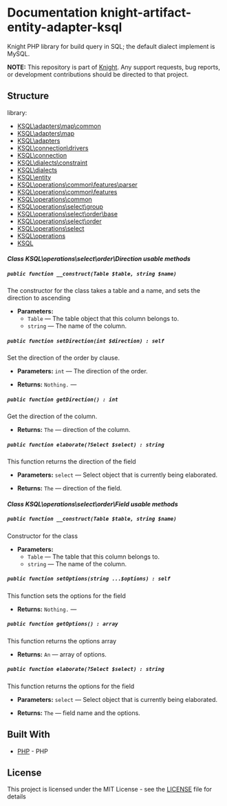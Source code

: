 # Documentation knight-artifact-entity-adapter-ksql

Knight PHP library for build query in SQL; the default dialect implement is MySQL.

**NOTE:** This repository is part of [Knight](https://github.com/energia-source/knight). Any
support requests, bug reports, or development contributions should be directed to
that project.

## Structure

library:
- [KSQL\adapters\map\common](https://github.com/energia-source/knight-artifact-entity-adapter-ksql/tree/main/lib/adapters/map/common)
- [KSQL\adapters\map](https://github.com/energia-source/knight-artifact-entity-adapter-ksql/tree/main/lib/adapters/map)
- [KSQL\adapters](https://github.com/energia-source/knight-artifact-entity-adapter-ksql/tree/main/lib/adapters)
- [KSQL\connection\drivers](https://github.com/energia-source/knight-artifact-entity-adapter-ksql/tree/main/lib/connection/drivers)
- [KSQL\connection](https://github.com/energia-source/knight-artifact-entity-adapter-ksql/tree/main/lib/connection)
- [KSQL\dialects\constraint](https://github.com/energia-source/knight-artifact-entity-adapter-ksql/tree/main/lib/dialects/constraint)
- [KSQL\dialects](https://github.com/energia-source/knight-artifact-entity-adapter-ksql/tree/main/lib/dialects)
- [KSQL\entity](https://github.com/energia-source/knight-artifact-entity-adapter-ksql/tree/main/lib/entity)
- [KSQL\operations\common\features\parser](https://github.com/energia-source/knight-artifact-entity-adapter-ksql/tree/main/lib/operations/common/features/parser)
- [KSQL\operations\common\features](https://github.com/energia-source/knight-artifact-entity-adapter-ksql/tree/main/lib/operations/common/features)
- [KSQL\operations\common](https://github.com/energia-source/knight-artifact-entity-adapter-ksql/tree/main/lib/operations/common)
- [KSQL\operations\select\group](https://github.com/energia-source/knight-artifact-entity-adapter-ksql/tree/main/lib/operations/select/group)
- [KSQL\operations\select\order\base](https://github.com/energia-source/knight-artifact-entity-adapter-ksql/tree/main/lib/operations/select/order/base)
- [KSQL\operations\select\order](https://github.com/energia-source/knight-artifact-entity-adapter-ksql/tree/main/lib/operations/select/order)
- [KSQL\operations\select](https://github.com/energia-source/knight-artifact-entity-adapter-ksql/tree/main/lib/operations/select)
- [KSQL\operations](https://github.com/energia-source/knight-artifact-entity-adapter-ksql/tree/main/lib/operations)
- [KSQL](https://github.com/energia-source/knight-knight-artifact-entity-adapter-ksql/blob/main/lib)

#### ***Class KSQL\operations\select\order\Direction usable methods***

##### `public function __construct(Table $table, string $name)`

The constructor for the class takes a table and a name, and sets the direction to ascending

 * **Parameters:**
   * `Table` — The table object that this column belongs to.
   * `string` — The name of the column.

##### `public function setDirection(int $direction) : self`

Set the direction of the order by clause.

 * **Parameters:** `int` — The direction of the order.

 * **Returns:** `Nothing.` — 

##### `public function getDirection() : int`

Get the direction of the column.

 * **Returns:** `The` — direction of the column.

##### `public function elaborate(?Select $select) : string`

This function returns the direction of the field

 * **Parameters:** `select` — Select object that is currently being elaborated.

 * **Returns:** `The` — direction of the field.

#### ***Class KSQL\operations\select\order\Field usable methods***

##### `public function __construct(Table $table, string $name)`

Constructor for the class

 * **Parameters:**
   * `Table` — The table that this column belongs to.
   * `string` — The name of the column.

##### `public function setOptions(string ...$options) : self`

This function sets the options for the field

 * **Returns:** `Nothing.` — 

##### `public function getOptions() : array`

This function returns the options array

 * **Returns:** `An` — array of options.

##### `public function elaborate(?Select $select) : string`

This function returns the options for the field

 * **Parameters:** `select` — Select object that is currently being elaborated.

 * **Returns:** `The` — field name and the options.

## Built With

* [PHP](https://www.php.net/) - PHP

## License

This project is licensed under the MIT License - see the [LICENSE](LICENSE) file for details
